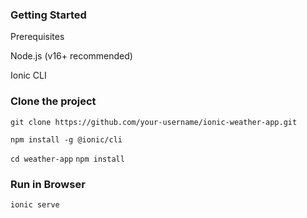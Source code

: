 ### Getting Started

Prerequisites

Node.js (v16+ recommended)

Ionic CLI

### Clone the project

`git clone https://github.com/your-username/ionic-weather-app.git`

`npm install -g @ionic/cli`

`cd weather-app`
`npm install`

### Run in Browser

`ionic serve`
